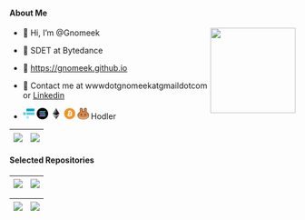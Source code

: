 #### About Me

<a href="https://douban.com/people/152076608">
  <img align="right" src="https://qce78q.api.cloudendpoint.cn/generateDoubanStatsSvg?id=152076608" align="right" style="width: 150px; height: 150px;"/>
</a>

- 👋 Hi, I’m @Gnomeek

- 💼 SDET at Bytedance

- 👀 https://gnomeek.github.io

- 💬 Contact me at wwwdotgnomeekatgmaildotcom or [Linkedin](https://www.linkedin.com/in/shuyu-zhao-43456812b)

- <img height="20" src="images/ftt.svg"> <img height="20" src="images/sol.svg"> <img height="20" src="images/eth.svg"> <img height="20" src="images/btc.svg"> <img height="20" src="images/cake.svg"> Hodler
<!-- 
- 💞️ Currently I'm looking for Non-China based job position, SDE/SDET are both acceptable. -->

| <img align="center" src="https://github-readme-stats.vercel.app/api?username=gnomeek&show_icons=true&include_all_commits=true&theme=buefy&hide_border=true" /> | <img align="center" src="https://github-readme-stats.vercel.app/api/top-langs/?username=gnomeek&layout=compact&theme=buefy&hide_border=true" /> |
| ------------- | ------------- |

#### Selected Repositories


| <a href="https://github.com/gnomeek/fango"> <img align="center" src="https://github-readme-stats.vercel.app/api/pin/?username=gnomeek&repo=fango&theme=buefy&hide_border=true" /> </a> | <a href="https://github.com/Gnomeek/GinFizz"> <img align="center" src="https://github-readme-stats.vercel.app/api/pin/?username=gnomeek&repo=GinFizz&theme=buefy&hide_border=true" /> </a> |
| ------------- | ------------- |

| <a href="https://github.com/Gnomeek/vue_nonsense"> <img align="center" src="https://github-readme-stats.vercel.app/api/pin/?username=gnomeek&repo=vue_nonsense&theme=buefy&hide_border=true" /> </a> | <a href="https://github.com/gnomeek/douban_stats_widget"> <img align="center" src="https://github-readme-stats.vercel.app/api/pin/?username=gnomeek&repo=douban_stats_widget&theme=buefy&hide_border=true" /> </a> |
| ------------- | ------------- |
